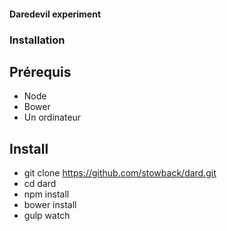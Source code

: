 #### Daredevil experiment

### Installation

## Prérequis
* Node
* Bower
* Un ordinateur

## Install
* git clone https://github.com/stowback/dard.git
* cd dard
* npm install
* bower install
* gulp watch
